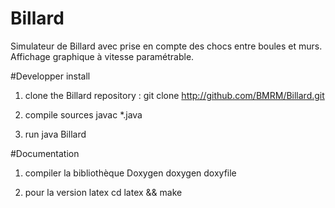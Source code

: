 # Billard
Simulateur de Billard avec prise en compte des chocs entre boules et murs.
Affichage graphique à vitesse paramétrable.

#Developper install
1. clone the Billard repository :
  git clone http://github.com/BMRM/Billard.git
  
2. compile sources
  javac *.java
  
3. run
  java Billard
  
#Documentation
1. compiler la bibliothèque Doxygen
  doxygen doxyfile
  
2. pour la version latex
  cd latex && make
